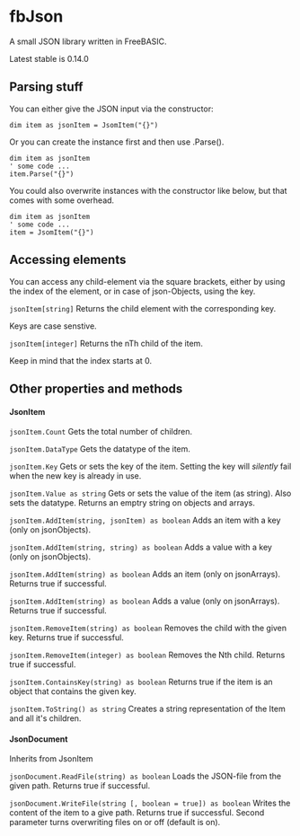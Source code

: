 # fbJson

A small JSON library written in FreeBASIC.

Latest stable is 0.14.0

## Parsing stuff

You can either give the JSON input via the constructor:

```
dim item as jsonItem = JsomItem("{}")
```

Or you can create the instance first and then use .Parse().

```
dim item as jsonItem
' some code ...
item.Parse("{}")
```

You could also overwrite instances with the constructor like below, but that comes with some overhead.

```
dim item as jsonItem
' some code ...
item = JsomItem("{}")
```

## Accessing elements

You can access any child-element via the square brackets, either by using the index of the element,
or in case of json-Objects, using the key.

`jsonItem[string]` 
Returns the child element with the corresponding key. 

Keys are case senstive.

`jsonItem[integer]` 
Returns the nTh child of the item.

Keep in mind that the index starts at 0.

## Other properties and methods

#### JsonItem

`jsonItem.Count` 
Gets the total number of children.

`jsonItem.DataType` 
Gets the datatype of the item.

`jsonItem.Key`
Gets or sets the key of the item. Setting the key will _silently_ fail when the new key is already in use. 

`jsonItem.Value as string` 
Gets or sets the value of the item (as string). Also sets the datatype. Returns an emptry string on objects and arrays.

`jsonItem.AddItem(string, jsonItem) as boolean` 
Adds an item with a key (only on jsonObjects).

`jsonItem.AddItem(string, string) as boolean` 
Adds a value with a key (only on jsonObjects).

`jsonItem.AddItem(string) as boolean` 
Adds an item (only on jsonArrays). Returns true if successful.

`jsonItem.AddItem(string) as boolean` 
Adds a value (only on jsonArrays). Returns true if successful.

`jsonItem.RemoveItem(string) as boolean` 
Removes the child with the given key. Returns true if successful.

`jsonItem.RemoveItem(integer) as boolean` 
Removes the Nth child. Returns true if successful.

`jsonItem.ContainsKey(string) as boolean` 
Returns true if the item is an object that contains the given key.

`jsonItem.ToString() as string` 
Creates a string representation of the Item and all it's children.

#### JsonDocument

Inherits from JsonItem

`jsonDocument.ReadFile(string) as boolean`
Loads the JSON-file from the given path. Returns true if successful.

`jsonDocument.WriteFile(string [, boolean = true]) as boolean`
Writes the content of the item to a give path. Returns true if successful. Second parameter turns overwriting files on or off (default is on).
